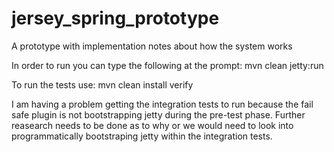 # jersey_spring_prototype
A prototype with implementation notes about how the system works

In order to run you can type the following at the prompt:
mvn clean jetty:run

To run the tests use:
mvn clean install verify

I am having a problem getting the integration tests to run because the fail safe plugin is not
bootstrapping jetty during the pre-test phase. Further reasearch needs to be done as to why
or we would need to look into programmatically bootstraping jetty within the integration tests.
